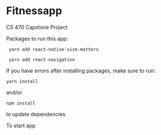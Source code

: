 # Fitnessapp
CS 470 Capstone Project


Packages to run this app:

  	 yarn add react-native-size-matters
  
  	 yarn add react-navigation
  
  
If you have errors after installing packages, make sure to run:

  	yarn install
		
and/or  

    npm install 
  
to update dependencies

To start app

